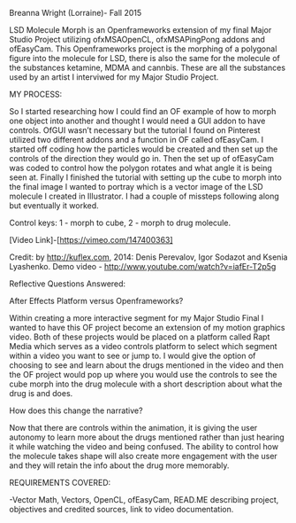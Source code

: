 Breanna Wright (Lorraine)- Fall 2015 

LSD Molecule Morph is an Openframeworks extension of my final Major Studio Project utilizing ofxMSAOpenCL, ofxMSAPingPong addons and ofEasyCam. This Openframeworks project is the morphing of a polygonal figure into the molecule for LSD, there is also the same for the molecule of the substances ketamine, MDMA and cannbis. These are all the substances used by an artist I interviwed for my Major Studio Project.

MY PROCESS: 

So I started researching how I could find an OF example of how to morph one object into another and thought I would need a GUI addon to have controls. OfGUI wasn’t necessary but the tutorial I found on Pinterest utilized two different addons and a function in OF called ofEasyCam. I started off coding how the particles would be created and then set up the controls of the direction they would go in. Then the set up of ofEasyCam was coded to control how the polygon rotates and what angle it is being seen at. Finally I finished the tutorial with setting up the cube to morph into the final image I wanted to portray which is a vector image of the LSD molecule I created in Illustrator. I had a couple of missteps following along but eventually it worked. 


Control keys: 1 - morph to cube, 2 - morph to drug molecule.


[Video Link]-[https://vimeo.com/147400363]

Credit: by http://kuflex.com, 2014:
Denis Perevalov, Igor Sodazot and Ksenia Lyashenko.
Demo video - http://www.youtube.com/watch?v=iafEr-T2p5g



Reflective Questions Answered:


After Effects Platform versus Openframeworks?

Within creating a more interactive segment for my Major Studio Final I wanted to have this OF project become an extension of my motion graphics video. Both of these projects would be placed on a platform called Rapt Media which serves as a video controls platform to select which segment within a video you want to see or jump to. I would give the option of choosing to see and learn about the drugs mentioned in the video and then the OF project would pop up where you would use the controls to see the cube morph into the drug molecule with a short description about what the drug is and does. 


How does this change the narrative?

Now that there are controls within the animation, it is giving the user autonomy to learn more about the drugs mentioned rather than just hearing it while watching the video and being confused. The ability to control how the molecule takes shape will also create more engagement with the user and they will retain the info about the drug more memorably. 


REQUIREMENTS COVERED:

-Vector Math, Vectors, OpenCL, ofEasyCam, READ.ME describing project, objectives and credited sources, link to video documentation.